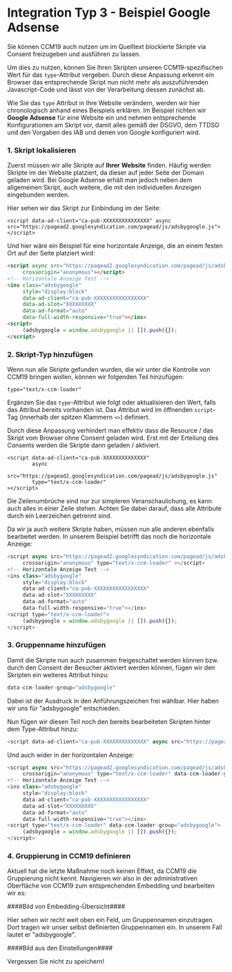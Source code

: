 # Integration Typ 3 - Beispiel Google Adsense

Sie können CCM19 auch nutzen um im Quelltext blockierte Skripte via Consent freizugeben und ausführen zu lassen.

Um dies zu nutzen, können Sie Ihren Skripten unseren CCM19-spezifischen Wert für das `type`-Attribut vergeben. Durch diese Anpassung erkennt ein Browser das entsprechende Skript nun nicht mehr als auszuführenden Javascript-Code und lässt von der Verarbeitung dessen zunächst ab.

Wie Sie das `type` Attribut in Ihre Website verändern, werden wir hier chronologisch anhand eines Beispiels erklären. Im Beispiel richten wir **Google Adsense** für eine Website ein und nehmen entsprechende Konfigurationen am Skript vor, damit alles gemäß der DSGVO, dem TTDSG und den Vorgaben des IAB und denen von Google konfiguriert wird.

### 1. Skript lokalisieren

Zuerst müssen wir alle Skripte auf **Ihrer** **Website** finden. Häufig werden Skripte im <head> der Website platziert, da dieser auf jeder Seite der Domain geladen wird. Bei Google Adsense erhält man jedoch neben dem allgemeinen Skript, auch weitere, die mit den individuellen Anzeigen eingebunden werden.

Hier sehen wir das Skript zur Einbindung im <head> der Seite:

```
<script data-ad-client="ca-pub-XXXXXXXXXXXXXXX" async src="https://pagead2.googlesyndication.com/pagead/js/adsbygoogle.js"></script>
```

Und hier wäre ein Beispiel für eine horizontale Anzeige, die an einem festen Ort auf der Seite platziert wird:

```html
<script async src="https://pagead2.googlesyndication.com/pagead/js/adsbygoogle.js?client=ca-pub-XXXXXXXXXXXXX"
     crossorigin="anonymous"></script>
<!-- Horizontale Anzeige Test -->
<ins class="adsbygoogle"
     style="display:block"
     data-ad-client="ca-pub-XXXXXXXXXXXXXXXXX"
     data-ad-slot="XXXXXXXXX"
     data-ad-format="auto"
     data-full-width-responsive="true"></ins>
<script>
     (adsbygoogle = window.adsbygoogle || []).push({});
</script>
```

### 2. Skript-Typ hinzufügen

Wenn nun alle Skripte gefunden wurden, die wir unter die Kontrolle von CCM19 bringen wollen, können wir folgenden Teil hinzufügen:

```
type="text/x-ccm-loader"
```

Ergänzen Sie das `type`-Attribut wie folgt oder aktualisieren den Wert, falls das Attribut bereits vorhanden ist. Das Attribut wird im öffnenden `script`-Tag (innerhalb der spitzen Klammern `<>`) definiert.

Durch diese Anpassung verhindert man effektiv dass die Resource / das Skript vom Browser ohne Consent geladen wird. Erst mit der Erteilung des Consents werden die Skripte dann geladen / aktiviert.

```
<script data-ad-client="ca-pub-XXXXXXXXXXXXXX" 
        async 
        src="https://pagead2.googlesyndication.com/pagead/js/adsbygoogle.js" 
        type="text/x-ccm-loader"
></script>
```

Die Zeilenumbrüche sind nur zur simpleren Veranschaulichung, es kann auch alles in einer Zeile stehen. Achten Sie dabei darauf, dass alle Attribute durch ein Leerzeichen getrennt sind.

Da wir ja auch weitere Skripte haben, müssen nun alle anderen ebenfalls bearbeitet werden. In unserem Beispiel betrifft das noch die horizontale Anzeige:

```javascript
<script async src="https://pagead2.googlesyndication.com/pagead/js/adsbygoogle.js?client=ca-pub-XXXXXXXXXXXXX"
     crossorigin="anonymous" type="text/x-ccm-loader" ></script>
<!-- Horizontale Anzeige Test -->
<ins class="adsbygoogle"
     style="display:block"
     data-ad-client="ca-pub-XXXXXXXXXXXXXXXXX"
     data-ad-slot="XXXXXXXXX"
     data-ad-format="auto"
     data-full-width-responsive="true"></ins>
<script type="text/x-ccm-loader">
     (adsbygoogle = window.adsbygoogle || []).push({});
</script>
```

### 3. Gruppenname hinzufügen

Damit die Skripte nun auch zusammen freigeschaltet werden können bzw. durch den Consent der Besucher aktiviert werden können, fügen wir den Skripten ein weiteres Attribut hinzu:

```javascript
data-ccm-loader-group="adsbygoogle"
```

Dabei ist der Ausdruck in den Anführungszeichen frei wählbar. Hier haben wir uns für "adsbygoogle" entschieden.

Nun fügen wir diesen Teil noch den bereits bearbeiteten Skripten hinter dem Type-Attribut hinzu:

```javascript
<script data-ad-client="ca-pub-XXXXXXXXXXXXXX" async src="https://pagead2.googlesyndication.com/pagead/js/adsbygoogle.js" type="text/x-ccm-loader" data-ccm-loader-group="adsbygoogle"></script>
```

Und auch wider in der horizontalen Anzeige:

```javascript
<script async src="https://pagead2.googlesyndication.com/pagead/js/adsbygoogle.js?client=ca-pub-XXXXXXXXXXXXX"
     crossorigin="anonymous" type="text/x-ccm-loader" data-ccm-loader-group="adsbygoogle"></script>
<!-- Horizontale Anzeige Test -->
<ins class="adsbygoogle"
     style="display:block"
     data-ad-client="ca-pub-XXXXXXXXXXXXXXXXX"
     data-ad-slot="XXXXXXXXX"
     data-ad-format="auto"
     data-full-width-responsive="true"></ins>
<script type="text/x-ccm-loader" data-ccm-loader-group="adsbygoogle">
     (adsbygoogle = window.adsbygoogle || []).push({});
</script>
```

### 4. Gruppierung in CCM19 definieren

Aktuell hat die letzte Maßnahme noch keinen Effekt, da CCM19 die Gruppierung nicht kennt. Navigieren wir also in der administrativen Oberfläche von CCM19 zum entsprechenden Embedding und bearbeiten wir es:

\####Bild von Embedding-Übersicht####

Hier sehen wir recht weit oben ein Feld, um Gruppennamen einzutragen. Dort tragen wir unser selbst definierten Gruppennamen ein. In unserem Fall lautet er "adsbygoogle".

\####Bild aus den Einstellungen####

Vergessen Sie nicht zu speichern!